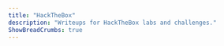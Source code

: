 ```yaml
---
title: "HackTheBox"
description: "Writeups for HackTheBox labs and challenges."
ShowBreadCrumbs: true
---
```

